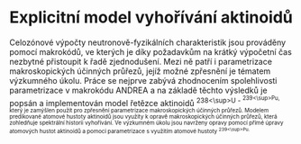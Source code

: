 # Explicitní model vyhořívání aktinoidů
Celozónové výpočty neutronově-fyzikálních charakteristik jsou prováděny pomocí makrokódů, ve kterých je díky požadavkům na krátký výpočetní čas nezbytné přistoupit k řadě zjednodušení. Mezi ně patří i parametrizace makroskopických účinných průřezů, jejíž možné zpřesnění je tématem výzkumného úkolu. Práce se nejprve zabývá zhodnocením spolehlivosti parametrizace v makrokódu ANDREA a na základě těchto výsledků je popsán a implementován model řetězce aktinoidů <sup>238<\sup>U - <sup>239<\sup>Pu, který je zamýšlen použít pro zpřesnění parametrizace makroskopických účinných průřezů. Modelem predikované atomové hustoty aktinoidů jsou využity k opravě makroskopických účinných průřezů, která zohledňuje spektrální historii vyhořívání. Ve výzkumném úkolu jsou navrženy opravy pomocí přímé úpravy atomových hustot aktinoidů a pomocí parametrizace s využitím atomové hustoty <sup>239<\sup>Pu.
